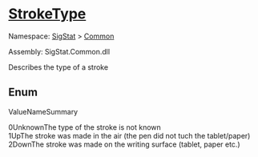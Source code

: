 # [StrokeType](./StrokeType.md)
Namespace: [SigStat]() > [Common](./README.md)

Assembly: SigStat.Common.dll


Describes the type of a stroke

##	Enum

ValueNameSummary

0UnknownThe type of the stroke is not known<br>
1UpThe stroke was made in the air (the pen did not tuch the tablet/paper)<br>
2DownThe stroke was made on the writing surface (tablet, paper etc.)<br>


